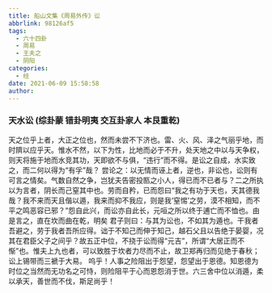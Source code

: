 ```yaml
---
title: 船山文集《周易外传》讼
abbrlink: 98126af5
tags:
  - 六十四卦
  - 周易
  - 王夫之
  - 阴阳
categories:
  - 经
date: 2021-06-09 15:58:58
author:
---
```


### 天水讼 (综卦蒙 错卦明夷 交互卦家人 本艮重乾)

天之位乎上者，大正之位也，然而未尝不下济也。雷、火、风、泽之气丽乎地，而时隮以应乎天。惟水不然，以下为性，比地而必于不升，处天地之中以与天争权，则天将施于地而水竞其功，天即欲不与俱，“违行”而不得。是讼之自成，水实致之，而二何以得为“有孚”哉？
尝论之：以无情而诬上者，逆也，非讼也，讼则有可言之情矣。气数自然之争，岂犹夫告密投匦之小人，得已而不已者与？二之所执以为言者，阴长而己窒其中也。劳而自矜，已而怨曰“我之有功于天也，天其德我哉？我不来而天且偕以遁，我来而抑不我应，则是我‘窒惕’之劳，漠不相知，而不平之鸣恶容已邪？”怨自此兴，而讼亦自此长，元咺之所以终于逋亡而不恤也。由是言之，直在坎而曲在乾，明矣
君子则曰：与其为讼也，不如其为遁也。干我者吾避之，劳于我者吾所应得。诎于不知己而伸于知己，越石父且以告绝于晏婴，况其在君臣父子之间乎？故五正中位，不挠于讼而得“元吉”，所谓“大居正而不惭”也。惟夫上九也者，可以致胜于坎者力尽而不止，故卫郑再归而见绝于春秋；讼上锡带而三褫于大易。
呜乎！人事之险阻出于怨望，怨望出于恩德。知恩德为时位之当然而无功名之可恃，则险阻平于心而恩怨消于世。六三舍中位以消遁，柔以承天，善世而不伐，斯足尚乎！



